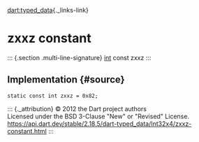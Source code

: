 [dart:typed\_data](../../dart-typed_data/dart-typed_data-library){._links-link}

zxxz constant
=============

::: {.section .multi-line-signature}
[int](../../dart-core/int-class) const zxxz
:::

Implementation {#source}
--------------

``` {.language-dart data-language="dart"}
static const int zxxz = 0x82;
```

::: {._attribution}
© 2012 the Dart project authors\
Licensed under the BSD 3-Clause \"New\" or \"Revised\" License.\
<https://api.dart.dev/stable/2.18.5/dart-typed_data/Int32x4/zxxz-constant.html>
:::

